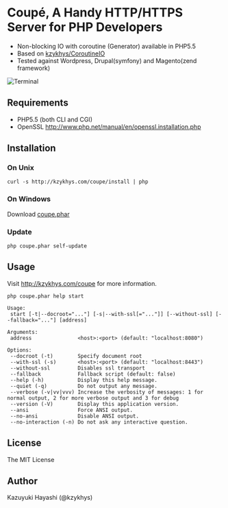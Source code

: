 Coupé, A Handy HTTP/HTTPS Server for PHP Developers
===================================================

* Non-blocking IO with coroutine (Generator) available in PHP5.5
* Based on [kzykhys/CoroutineIO][coroutine-io]
* Tested against Wordpress, Drupal(symfony) and Magento(zend framework)

![Terminal](http://kzykhys.com/coupe/assets/img/terminal.png?v=2)

Requirements
------------

* PHP5.5 (both CLI and CGI)
* OpenSSL http://www.php.net/manual/en/openssl.installation.php

Installation
------------

### On Unix

```
curl -s http://kzykhys.com/coupe/install | php
```

### On Windows

Download [coupe.phar][coupe-phar]

### Update

```
php coupe.phar self-update
```

Usage
-----

Visit <http://kzykhys.com/coupe> for more information.

```
php coupe.phar help start
```

```
Usage:
 start [-t|--docroot="..."] [-s|--with-ssl[="..."]] [--without-ssl] [--fallback="..."] [address]

Arguments:
 address               <host>:<port> (default: "localhost:8080")

Options:
 --docroot (-t)        Specify document root
 --with-ssl (-s)       <host>:<port> (default: "localhost:8443")
 --without-ssl         Disables ssl transport
 --fallback            Fallback script (default: false)
 --help (-h)           Display this help message.
 --quiet (-q)          Do not output any message.
 --verbose (-v|vv|vvv) Increase the verbosity of messages: 1 for normal output, 2 for more verbose output and 3 for debug
 --version (-V)        Display this application version.
 --ansi                Force ANSI output.
 --no-ansi             Disable ANSI output.
 --no-interaction (-n) Do not ask any interactive question.
```

License
-------

The MIT License

Author
------

Kazuyuki Hayashi (@kzykhys)

[coroutine-io]: https://github.com/kzykhys/CoroutineIO
[coupe-phar]: http://kzykhys.com/coupe/coupe.phar